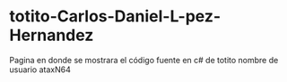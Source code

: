 # totito-Carlos-Daniel-L-pez-Hernandez
Pagina en donde se mostrara el código fuente en c# de totito nombre de usuario ataxN64
